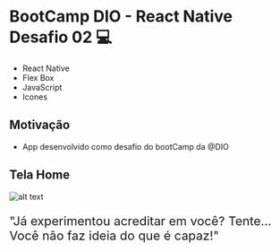 # BootCamp DIO - React Native Desafio 02 💻

- React Native
- Flex Box
- JavaScript
- Icones

## Motivação

- App desenvolvido como desafio do bootCamp da @DIO

## Tela Home

![alt text](https://github.com/MaiconCampbell/BootCamp_DIO_React_Native_Desafio_01/blob/main/assets/tela_portfolio.jpg)

<div>
  <p style='font-size: 22px'>
  "Já experimentou acreditar em você? Tente... Você não faz ideia do que é capaz!"
  </p>
<div>
